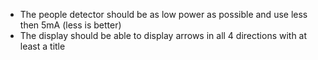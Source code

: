 * The people detector should be as low power as possible and use less then 5mA \(less is better\)
* The display should be able to display arrows in all 4 directions with at least a title




